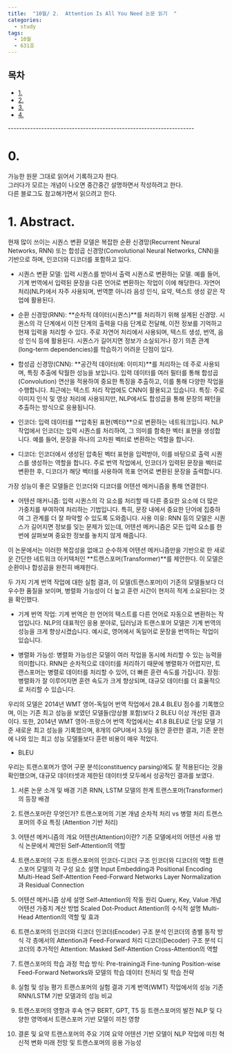 ```yaml
---
title:  "10월/ 2.  Attention Is All You Need 논문 읽기  "
categories:
  - study
tags:
  - 10월
  - 631호 
---
```


<h2>목차</h2> 
<ul>
  <li><a href="#section1">1.  </a></li>   
  <li><a href="#section2">2.   </a></li>   
  <li><a href="#section3">3.   </a></li>
  <li><a href="#section4">4.   </a></li>
</ul>
-------------------------------------------------------------------   

# 0. 
가능한 원문 그대로 읽어서 기록하고자 한다.   
그러다가 모르는 개념이 나오면 중간중간 설명하면서 작성하려고 한다.   
다른 블로그도 참고해가면서 읽으려고 한다.

# <a id="section1"></a>1.  Abstract. 

  현재 많이 쓰이는 시퀀스 변환 모델은 복잡한 순환 신경망(Recurrent Neural Networks, RNN) 또는 합성곱 신경망(Convolutional Neural Networks, CNN)을 기반으로 하며,  인코더와 디코더를 포함하고 있다.   

* 시퀀스 변환 모델: 입력 시퀀스를 받아서 출력 시퀀스로 변환하는 모델. 예를 들어, 기계 번역에서 입력된 문장을 다른 언어로 변환하는 작업이 이에 해당한다. 자연어 처리(NLP)에서 자주 사용되며, 번역뿐 아니라 음성 인식, 요약, 텍스트 생성 같은 작업에 활용된다.   

* 순환 신경망(RNN): **순차적 데이터(시퀀스)**를 처리하기 위해 설계된 신경망. 시퀀스의 각 단계에서 이전 단계의 출력을 다음 단계로 전달해, 이전 정보를 기억하고 현재 입력을 처리할 수 있다. 주로 자연어 처리에서 사용되며, 텍스트 생성, 번역, 음성 인식 등에 활용된다. 시퀀스가 길어지면 정보가 소실되거나 장기 의존 관계(long-term dependencies)를 학습하기 어려운 단점이 있다.   

* 합성곱 신경망(CNN): **공간적 데이터(예: 이미지)**를 처리하는 데 주로 사용되며, 특징 추출에 탁월한 성능을 보입니다. 입력 데이터를 여러 필터를 통해 합성곱(Convolution) 연산을 적용하여 중요한 특징을 추출하고, 이를 통해 다양한 작업을 수행합니다. 최근에는 텍스트 처리 작업에도 CNN이 활용되고 있습니다.
특징: 주로 이미지 인식 및 영상 처리에 사용되지만, NLP에서도 합성곱을 통해 문장의 패턴을 추출하는 방식으로 응용됩니다.   

* 인코더: 입력 데이터를 **압축된 표현(벡터)**으로 변환하는 네트워크입니다. NLP 작업에서 인코더는 입력 시퀀스를 처리하여, 그 의미를 함축한 벡터 표현을 생성합니다. 예를 들어, 문장을 하나의 고차원 벡터로 변환하는 역할을 합니다.   
 
* 디코더: 인코더에서 생성된 압축된 벡터 표현을 입력받아, 이를 바탕으로 출력 시퀀스를 생성하는 역할을 합니다. 주로 번역 작업에서, 인코더가 입력된 문장을 벡터로 변환한 후, 디코더가 해당 벡터를 사용하여 목표 언어로 변환된 문장을 출력합니다.   
 
 가장 성능이 좋은 모델들은 인코더와 디코더를 어텐션 메커니즘을 통해 연결한다. 
 * 어텐션 매커니즘: 입력 시퀀스의 각 요소를 처리할 때 다른 중요한 요소에 더 많은 가중치를 부여하여 처리하는 기법입니다. 특히, 문장 내에서 중요한 단어에 집중하여 그 관계를 더 잘 파악할 수 있도록 도와줍니다.
사용 이유: RNN 등의 모델은 시퀀스가 길어지면 정보를 잊는 문제가 있는데, 어텐션 메커니즘은 모든 입력 요소를 한 번에 살펴보며 중요한 정보를 놓치지 않게 해줍니다.

이 논문에서는 이러한 복잡성을 없애고 순수하게 어텐션 메커니즘만을 기반으로 한 새로운 간단한 네트워크 아키텍처인 **트랜스포머(Transformer)**를 제안한다. 이 모델은 순환이나 합성곱을 완전히 배제한다.

두 가지 기계 번역 작업에 대한 실험 결과, 이 모델(트랜스포머)이 기존의 모델들보다 더 우수한 품질을 보이며, 병렬화 가능성이 더 높고 훈련 시간이 현저히 적게 소요된다는 것을 확인했다. 
* 기계 번역 작업: 기계 번역은 한 언어의 텍스트를 다른 언어로 자동으로 변환하는 작업입니다. NLP의 대표적인 응용 분야로, 딥러닝과 트랜스포머 모델은 기계 번역의 성능을 크게 향상시켰습니다. 예시로, 영어에서 독일어로 문장을 번역하는 작업이 있습니다.   
   
* 병렬화 가능성: 병렬화 가능성은 모델이 여러 작업을 동시에 처리할 수 있는 능력을 의미합니다. RNN은 순차적으로 데이터를 처리하기 때문에 병렬화가 어렵지만, 트랜스포머는 병렬로 데이터를 처리할 수 있어, 더 빠른 훈련 속도를 가집니다.
장점: 병렬화가 잘 이루어지면 훈련 속도가 크게 향상되며, 대규모 데이터를 더 효율적으로 처리할 수 있습니다.   

우리의 모델은 2014년 WMT 영어-독일어 번역 작업에서 28.4 BLEU 점수를 기록했으며, 이는 기존 최고 성능을 보였던 모델들(앙상블 포함)보다 2 BLEU 이상 개선된 결과이다. 또한, 2014년 WMT 영어-프랑스어 번역 작업에서는 41.8 BLEU로 단일 모델 기준 새로운 최고 성능을 기록했으며, 8개의 GPU에서 3.5일 동안 훈련한 결과, 기존 문헌에 나와 있는 최고 성능 모델들보다 훈련 비용이 매우 적었다.
* BLEU 

우리는 트랜스포머가 영어 구문 분석(constituency parsing)에도 잘 적용된다는 것을 확인했으며, 대규모 데이터셋과 제한된 데이터셋 모두에서 성공적인 결과를 보였다. 



1. 서론
논문 소개 및 배경
기존 RNN, LSTM 모델의 한계
트랜스포머(Transformer)의 등장 배경

2. 트랜스포머란 무엇인가?
트랜스포머의 기본 개념
순차적 처리 vs 병렬 처리
트랜스포머의 주요 특징 (Attention 기반 처리)

3. 어텐션 메커니즘의 개요
어텐션(Attention)이란?
기존 모델에서의 어텐션 사용 방식
논문에서 제안된 Self-Attention의 역할

4. 트랜스포머의 구조
트랜스포머의 인코더-디코더 구조
인코더와 디코더의 역할
트랜스포머 모델의 각 구성 요소 설명
Input Embedding과 Positional Encoding
Multi-Head Self-Attention
Feed-Forward Networks
Layer Normalization과 Residual Connection

5. 어텐션 메커니즘 상세 설명
Self-Attention의 작동 원리
Query, Key, Value 개념
어텐션 가중치 계산 방법
Scaled Dot-Product Attention의 수식적 설명
Multi-Head Attention의 역할 및 효과

6. 트랜스포머의 인코더와 디코더
인코더(Encoder) 구조 분석
인코더의 층별 동작 방식
각 층에서의 Attention과 Feed-Forward 처리
디코더(Decoder) 구조 분석
디코더의 추가적인 Attention: Masked Self-Attention
Cross-Attention의 역할

7. 트랜스포머의 학습 과정
학습 방식: Pre-training과 Fine-tuning
Position-wise Feed-Forward Networks와 모델의 학습
데이터 전처리 및 학습 전략

8. 실험 및 성능 평가
트랜스포머의 실험 결과
기계 번역(WMT) 작업에서의 성능
기존 RNN/LSTM 기반 모델과의 성능 비교

9. 트랜스포머의 영향과 후속 연구
BERT, GPT, T5 등 트랜스포머의 발전
NLP 및 다양한 영역에서 트랜스포머 기반 모델이 끼친 영향

10. 결론 및 요약
트랜스포머의 주요 기여 요약
어텐션 기반 모델이 NLP 작업에 미친 혁신적 변화
미래 전망 및 트랜스포머의 응용 가능성
